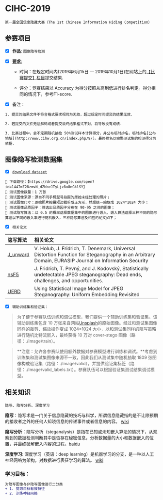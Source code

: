 # CIHC-2019
`第一届全国信息隐藏大赛（The 1st
Chinese Information Hiding Competition）`

## 参赛项目

- [x] **作品**: `图像隐写检测`

- [x] [**要求**:](https://github.com/wangfeng22/CIHC-2019/blob/master/%E7%AC%AC%E4%B8%80%E5%B1%8A%E5%85%A8%E5%9B%BD%E4%BF%A1%E6%81%AF%E9%9A%90%E8%97%8F%E5%A4%A7%E8%B5%9B%E9%80%9A%E7%9F%A5.pdf)

  - 时间：在规定时间内(2019年6月15日 — 2019年10月1日)在网站上的[【比赛提交】栏目](http://www.cihw.org.cn/ )提交结果.

  - 评分：竞赛结果以 Accuracy 为得分按照从高到低进行排名判定。得分相同的情况下，参考F1-score.

- [x] 备注：
  
```
1. 提交的结果文件不符合格式要求视同为无效，超过规定时间提交的结果无效.
  
2. 若提交的文件无法解码或者提交最终结果格式不对，将导致没有成绩.
  
3. 比赛过程中，会不定期随机抽检 50%测试样本计算得分，并公布临时排名，临时排名[公布地址](http://www.cihw.org.cn/index.php/9/)。最终排名以完整测试集的检测得分为依据.
```
## 图像隐写检测数据集 
- [x] [```download dataset```](https://drive.google.com/open?id=144ImZ28zmvN_dZbbeJTyLjz8u8nGklSY)

```
 下载路径：【https://drive.google.com/open?id=144ImZ28zmvN_dZbbeJTyLjz8u8nGklSY】
 测试图像数量：1 万张
 测试图像来源：源自不同手机型号拍摄的原始未经处理的照片；
 测试图像尺寸：原始照片按最短边裁剪成正方形，然后统一缩放成 1024*1024 大小；
 测试图像品质因子：筛选出品质因子分布在 90-95 之间的图像；
 测试隐写算法：以 0.5 的概率选择数据集中的图像进行嵌入，嵌入算法选择三种不同的隐写算法以不同的嵌入率进行随机嵌入，三种隐写算法及相应的论文如下；
```
- [x] `相关论文`

|  隐写算法   |    相关论文                |
| :--------- | :------------------------- |
| [J_unward](https://github.com/wangfeng22/CIHC-2019/blob/master/J_UNIWARD.pdf)   | V. Holub, J. Fridrich, T. Denemark, Universal Distortion Function for Steganography in an Arbitrary Domain, EURASIP Journal on Information Security |
| [nsF5](https://github.com/wangfeng22/CIHC-2019/blob/master/nsF5.pdf)       | J. Fridrich, T. Pevný, and J. Kodovský, Statistically undetectable JPEG steganography: Dead ends, challenges, and opportunities. |
| [UERD](https://github.com/wangfeng22/CIHC-2019/blob/master/UERD.pdf)       | Using Statistical Image Model for JPEG Steganography: Uniform Embedding Revisited|

- [x] `辅助训练集和验证集：`

> 为了便于参赛队伍训练和调试模型，我们提供一个辅助训练集和验证集。该辅助训练集包含 10 万张来自网站[Unsplash](https://unsplash.com)的原始图像。经过和测试集图像同样的裁剪、缩放操作变成 1024*1024 大小，以和测试集同样的隐写策略进行随机比特流嵌入，最终获得 10 万对 cover-stego 图像（路径：./Image/train）。

> **注意：允许各参赛队使用额外数据对参赛模型进行训练和调试。**考虑到训练集和测试集图像来源不一致，因此我们从测试集中随机抽取 1809 张图像构成验证集（路径：./Image/valid），并提供验证集标签（路径：./Image/valid_labels.txt）。参赛队伍可以根据验证集测试结果调试模型。

## 相关知识
`隐写`、`隐写分析`、`深度学习`

**隐写**：隐写术是一门关于信息隐藏的技巧与科学，所谓信息隐藏指的是不让除预期的接收者之外的任何人知晓信息的传递事件或者信息的内容。 [wiki](https://zh.wikipedia.org/wiki/%E9%9A%90%E5%86%99%E6%9C%AF)

**隐写分析**：隐写分析（steganalysis）是指在已知或未知嵌入算法的情况下，从观察到的数据检测判断其中是否存在秘密信息，分析数据量的大小和数据嵌入的位置，并最终破解嵌入内容的过程。[baidu](https://baike.baidu.com/item/%E9%9A%90%E5%86%99%E5%88%86%E6%9E%90)

**深度学习**: 深度学习（英语：deep learning）是机器学习的分支，是一种以人工神经网络为架构，对数据进行表征学习的算法。 [wiki](https://zh.wikipedia.org/wiki/%E6%B7%B1%E5%BA%A6%E5%AD%A6%E4%B9%A0)

### 学习目标：
```diff
对隐写图像与非隐写图像进行二分类
+ 1. 提取目标有效特征
+ 2. 训练神经网络
```

